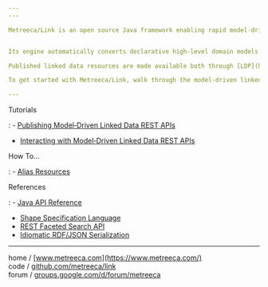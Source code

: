 ```yaml
---
---

Metreeca/Link is an open source Java framework enabling rapid model-driven development of RESTful linked data services.


Its engine automatically converts declarative high-level domain models defined with [SHACL](https://www.w3.org/TR/shacl/) and [SPARQL](https://www.w3.org/TR/sparql11-overview/) into extended linked data APIs supporting faceted search, data validation and fine‑grained role‑based read/write access control rules.

Published linked data resources are made available both through [LDP](https://www.w3.org/TR/ldp-primer/) and idiomatic REST/JSON APIs, supporting standardized access from third-party clients and completely shielding front‑end developers from linked data technicalities.

To get started with Metreeca/Link, walk through the model‑driven linked data [publishing](tutorials/publishing-ldp-apis) and [interaction](tutorials/interacting-with-ldp-apis) tutorials.

---
```


Tutorials

: - [Publishing Model‑Driven Linked Data REST APIs](tutorials/publishing-ldp-apis)
- [Interacting with Model‑Driven Linked Data REST APIs](tutorials/interacting-with-ldp-apis)

How To…

: - [Alias Resources](how-to/alias-resources)

References

: - [Java API Reference](javadocs/index.html)
- [Shape Specification Language](references/spec-language)
- [REST Faceted Search API](references/faceted-search)
- [Idiomatic RDF/JSON Serialization](references/idiomatic-json)
<!-- - [Known Issues](references/known-issues) -->

---

home / [www.metreeca.com](https://www.metreeca.com/)  
code / [github.com/metreeca/link](https://github.com/metreeca/link)  
forum / [groups.google.com/d/forum/metreeca](https://groups.google.com/d/forum/metreeca)

